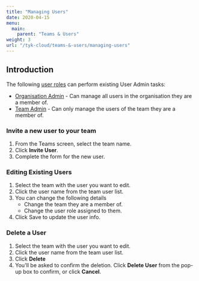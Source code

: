 ```yaml
---
title: "Managing Users"
date: 2020-04-15
menu:
  main:
    parent: "Teams & Users"
weight: 3
url: "/tyk-cloud/teams-&-users/managing-users"
---
```


## Introduction

The following [user roles](/docs/tyk-cloud/reference-docs/user-roles/) can perform existing User Admin tasks:

* [Organisation Admin](/docs/tyk-cloud/teams-users/user-roles/#user-roles-within-tyk-cloud) - Can manage all users in the organisation they are a member of.
* [Team Admin](/docs/tyk-cloud/teams-users/user-roles/#user-roles-within-tyk-cloud) - Can only manage the users of the team they are a member of.

### Invite a new user to your team

1. From the Teams screen, select the team name.
2. Click **Invite User**.
3. Complete the form for the new user.

### Editing Existing Users

1. Select the team with the user you want to edit.
2. Click the user name from the team user list.
3. You can change the following details
   * Change the team they are a member of.
   * Change the user role assigned to them.
4. Click Save to update the user info.

### Delete a User

1. Select the team with the user you want to edit.
2. Click the user name from the team user list.
3. Click **Delete**
4. You'll be asked to confirm the deletion. Click **Delete User** from the pop-up box to confirm, or click **Cancel**.
